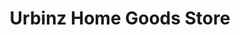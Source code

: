 ---
title: "Urbinz Home Goods Store"
url: /toronto/urbinz-home-goods-store/
shop: Haushaltsartikel
---